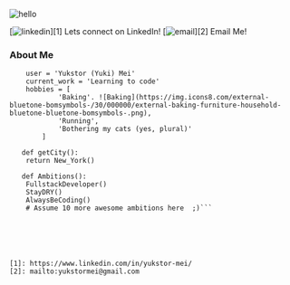 ![hello](https://img.icons8.com/doodle/150/000000/hello--v1.png)



<!--
**ymei0072/ymei0072** is a ✨ _special_ ✨ repository because its `README.md` (this file) appears on your GitHub profile.

Here are some ideas to get you started:

- 🔭 I’m currently working on ...
- 🌱 I’m currently learning ...
- 👯 I’m looking to collaborate on ...
- 🤔 I’m looking for help with ...
- 💬 Ask me about ...
- 📫 How to reach me: ...
- 😄 Pronouns: ...
- ⚡ Fun fact: ...
-->

[![linkedin](https://img.icons8.com/clouds/60/000000/linkedin.png)][1] Lets connect on LinkedIn!
[![email](https://img.icons8.com/clouds/60/000000/new-post.png)][2] Email Me!

### About Me 

```class WhoAmI:
	user = 'Yukstor (Yuki) Mei'
   	current_work = 'Learning to code'
   	hobbies = [
   			'Baking'. ![Baking](https://img.icons8.com/external-bluetone-bomsymbols-/30/000000/external-baking-furniture-household-bluetone-bluetone-bomsymbols-.png),
   			'Running',
   			'Bothering my cats (yes, plural)'
   		]
   
   def getCity():
   	return New_York()
   
   def Ambitions():
   	FullstackDeveloper()
   	StayDRY()
   	AlwaysBeCoding()
   	# Assume 10 more awesome ambitions here  ;)```
   





[1]: https://www.linkedin.com/in/yukstor-mei/
[2]: mailto:yukstormei@gmail.com

